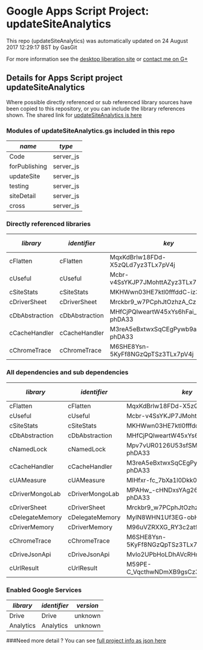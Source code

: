 # Google Apps Script Project: updateSiteAnalytics
This repo (updateSiteAnalytics) was automatically updated on 24 August 2017 12:29:17 BST by GasGit

For more information see the [desktop liberation site](http://ramblings.mcpher.com/Home/excelquirks/drivesdk/gettinggithubready "desktop liberation") or [contact me on G+](https://plus.google.com/+BruceMcpherson "Bruce McPherson - GDE")
## Details for Apps Script project updateSiteAnalytics
Where possible directly referenced or sub referenced library sources have been copied to this repository, or you can include the library references shown. 
The shared link for [updateSiteAnalytics is here](https://script.google.com/d/1jSEIgRnkSVWYnqffKn7aJAPUaymGjByfjif4kxbGsgocjZsg_aLTl7sy/edit?usp=sharing "open in the GAS IDE")

### Modules of updateSiteAnalytics.gs included in this repo
*name*|*type*
--- | --- 
Code| server_js
forPublishing| server_js
updateSite| server_js
testing| server_js
siteDetail| server_js
cross| server_js
### Directly referenced libraries
*library*|*identifier*|*key*|*version*|*dev mode*|*source*|
--- | --- | --- | --- | --- | --- 
cFlatten| cFlatten|MqxKdBrlw18FDd-X5zQLd7yz3TLx7pV4j|9|no|[here](libraries/cFlatten "library source")
cUseful| cUseful|Mcbr-v4SsYKJP7JMohttAZyz3TLx7pV4j|81|no|[here](libraries/cUseful "library source")
cSiteStats| cSiteStats|MKHWwn03HE7ktl0fffddC-iz3TLx7pV4j|8|no|[here](libraries/cSiteStats "library source")
cDriverSheet| cDriverSheet|Mrckbr9_w7PCphJtOzhzA_Cz3TLx7pV4j|11|no|[here](libraries/cDriverSheet "library source")
cDbAbstraction| cDbAbstraction|MHfCjPQlweartW45xYs6hFai_d-phDA33|42|no|[here](libraries/cDbAbstraction "library source")
cCacheHandler| cCacheHandler|M3reA5eBxtwxSqCEgPywb9ai_d-phDA33|17|no|[here](libraries/cCacheHandler "library source")
cChromeTrace| cChromeTrace|M6SHE8Ysn-5KyFf8NGzQpTSz3TLx7pV4j|6|no|[here](libraries/cChromeTrace "library source")
### All dependencies and sub dependencies
*library*|*identifier*|*key*|*version*|*dev mode*|*source*|
--- | --- | --- | --- | --- | --- 
cFlatten| cFlatten|MqxKdBrlw18FDd-X5zQLd7yz3TLx7pV4j|9|no|[here](libraries/cFlatten "library source")
cUseful| cUseful|Mcbr-v4SsYKJP7JMohttAZyz3TLx7pV4j|81|no|[here](libraries/cUseful "library source")
cSiteStats| cSiteStats|MKHWwn03HE7ktl0fffddC-iz3TLx7pV4j|8|no|[here](libraries/cSiteStats "library source")
cDbAbstraction| cDbAbstraction|MHfCjPQlweartW45xYs6hFai_d-phDA33|37|no|[here](libraries/cDbAbstraction "library source")
cNamedLock| cNamedLock|Mpv7vUR0126U53sfSMXsAPai_d-phDA33|15|no|[here](libraries/cNamedLock "library source")
cCacheHandler| cCacheHandler|M3reA5eBxtwxSqCEgPywb9ai_d-phDA33|15|no|[here](libraries/cCacheHandler "library source")
cUAMeasure| cUAMeasure|MIHfxr-fc_7bXa1l0Dkk0oqi_d-phDA33|6|no|[here](libraries/cUAMeasure "library source")
cDriverMongoLab| cDriverMongoLab|MPAHw_-cHNDxsYAg263J7Fai_d-phDA33|6|no|[here](libraries/cDriverMongoLab "library source")
cDriverSheet| cDriverSheet|Mrckbr9_w7PCphJtOzhzA_Cz3TLx7pV4j|11|no|[here](libraries/cDriverSheet "library source")
cDelegateMemory| cDelegateMemory|MyIN8WHN1Uf3EG-obHsjrAyz3TLx7pV4j|10|no|[here](libraries/cDelegateMemory "library source")
cDriverMemory| cDriverMemory|M96uVZRXXG_RY3c2at9V6tSz3TLx7pV4j|12|no|[here](libraries/cDriverMemory "library source")
cChromeTrace| cChromeTrace|M6SHE8Ysn-5KyFf8NGzQpTSz3TLx7pV4j|6|no|[here](libraries/cChromeTrace "library source")
cDriveJsonApi| cDriveJsonApi|MvIo2UPbHoLDhAVcRHrI-VSz3TLx7pV4j|8|no|[here](libraries/cDriveJsonApi "library source")
cUrlResult| cUrlResult|M59PE-C_VqcthwNDmXB9gsCz3TLx7pV4j|16|no|[here](libraries/cUrlResult "library source")
### Enabled Google Services
*library*|*identifier*|*version*
--- | --- | --- 
Drive| Drive|unknown
Analytics| Analytics|unknown
###Need more detail ?
You can see [full project info as json here](info.json)
